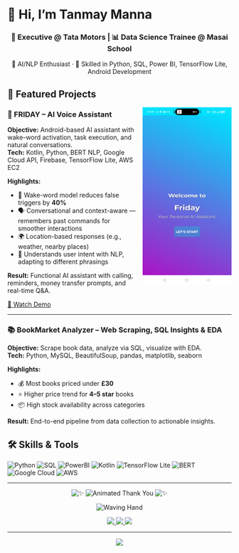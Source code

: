 # 👋 Hi, I’m Tanmay Manna

<h3 align="center">💼 Executive @ Tata Motors | 📊 Data Science Trainee @ Masai School</h3>

<p align="center">
  🤖 AI/NLP Enthusiast · 🚀 Skilled in Python, SQL, Power BI, TensorFlow Lite, Android Development
</p>

## 🚀 Featured Projects

<img src="demo-front.jpg" alt="FRIDAY App" align="right" width="200" height="400" style="margin-left:10px;"/>

### 🤖 FRIDAY – AI Voice Assistant

**Objective:** Android-based AI assistant with wake-word activation, task execution, and natural conversations.  
**Tech:** Kotlin, Python, BERT NLP, Google Cloud API, Firebase, TensorFlow Lite, AWS EC2  

**Highlights:**
- 🎯 Wake-word model reduces false triggers by **40%**
- 🗣️ Conversational and context-aware — remembers past commands for smoother interactions
- 🌍 Location-based responses (e.g., weather, nearby places)
- 🤝 Understands user intent with NLP, adapting to different phrasings

**Result:** Functional AI assistant with calling, reminders, money transfer prompts, and real-time Q&A.  

[🎥 Watch Demo](https://drive.google.com/file/d/1MB0px0Ad6Fr7D4NvQJAu6gG7mB6tE9W-/view?usp=sharing)

---

### 📚 BookMarket Analyzer – Web Scraping, SQL Insights & EDA
**Objective:** Scrape book data, analyze via SQL, visualize with EDA.  
**Tech:** Python, MySQL, BeautifulSoup, pandas, matplotlib, seaborn  

**Highlights:**
- 💰 Most books priced under **£30**  
- ⭐ Higher price trend for **4–5 star** books  
- 📦 High stock availability across categories  

**Result:** End-to-end pipeline from data collection to actionable insights.  

## 🛠 Skills & Tools
![Python](https://img.shields.io/badge/-Python-3776AB?logo=python&logoColor=white)
![SQL](https://img.shields.io/badge/-SQL-336791?logo=postgresql&logoColor=white)
![PowerBI](https://img.shields.io/badge/-PowerBI-F2C811?logo=powerbi&logoColor=black)
![Kotlin](https://img.shields.io/badge/-Kotlin-0095D5?logo=kotlin&logoColor=white)
![TensorFlow Lite](https://img.shields.io/badge/-TensorFlow_Lite-FF6F00?logo=tensorflow&logoColor=white)
![BERT](https://img.shields.io/badge/-BERT-000000?logo=google&logoColor=white)
![Google Cloud](https://img.shields.io/badge/-Google_Cloud-4285F4?logo=googlecloud&logoColor=white)
![AWS](https://img.shields.io/badge/-AWS-232F3E?logo=amazonaws&logoColor=white)

---

<p align="center">
  <img src="https://media.giphy.com/media/11sBLVxNs7v6WA/giphy.gif" width="28" alt="✨" />
  <img src="https://readme-typing-svg.demolab.com?font=Fira+Code&size=30&duration=2800&pause=900&color=F7A500&center=true&vCenter=true&width=900&lines=✨✨+THANK+YOU+FOR+VISITING+MY+PROFILE!+✨✨" alt="Animated Thank You" />
  <img src="https://media.giphy.com/media/11sBLVxNs7v6WA/giphy.gif" width="28" alt="✨" />
</p>

<p align="center">
  <img src="https://media.giphy.com/media/hvRJCLFzcasrR4ia7z/giphy.gif" width="100" alt="Waving Hand">
</p>

<p align="center">
  <a href="https://www.linkedin.com/in/tanmay-manna" target="_blank">
    <img src="https://img.shields.io/badge/-LinkedIn-0A66C2?style=for-the-badge&logo=linkedin&logoColor=white&labelColor=0A66C2&color=0A66C2&logoWidth=40">
  </a>
  <a href="https://github.com/Tanmay759484" target="_blank">
    <img src="https://img.shields.io/badge/-GitHub-181717?style=for-the-badge&logo=github&logoColor=white&labelColor=181717&color=181717&logoWidth=40">
  </a>
  <a href="mailto:mtanmay1044@gmail.com">
    <img src="https://img.shields.io/badge/-Email-D14836?style=for-the-badge&logo=gmail&logoColor=white&labelColor=D14836&color=D14836&logoWidth=40">
  </a>
</p>

---

<p align="center">
  <img src="https://readme-typing-svg.demolab.com?font=Fira+Code&size=32&duration=2500&pause=1000&color=F75C7E&center=true&vCenter=true&width=800&lines=✨✨THANK+YOU+FOR+VISITING!✨✨;LET'S+CONNECT+AND+COLLABORATE!;OPEN+TO+EXCITING+DATA+SCIENCE+ROLES!">
</p>
